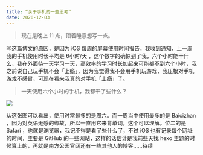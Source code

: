 ```yaml
---
title: “关于手机的一些思考”
date: 2020-12-03
---
```

> 现在是晚上 11 点，顶着睡意想写一点。

写这篇博文的原因，是因为 iOS 每周的屏幕使用时间报告，我收到通知，上一周我的手机使用时长平均是 6小时/天 ，这个数字的确惊到了我，六个小时能干什么，我在外面待一天学习一天，高效率的学习时长加起来可能都不到六个小时，我之前说自己玩手机不会「上瘾」，因为我觉得我不会用手机玩游戏，我压根对手机游戏不感冒，可现在看来我真的对手机「上瘾」了。

> 一天使用六个小时的手机，我都干了些什么？

![](https://i.loli.net/2019/11/14/975JLwRTiDnIZSA.jpg)

从这张图可以看出，使用时常最多的是周六。而一周当中使用最多的是 Baicizhan ，因为对英语无感的缘故，所以一直用它来背单词，这个可以理解。位二的是 Safari ，也就是浏览器，我记不得是看了些什么了，不过 iOS 也有记录每个网址的时间，主要是 GitHub 的一些网站，这样的话估计是我前些天找 hexo 主题的时候算上的，再就是南方公园官网还有一些其他人的博客……待续


